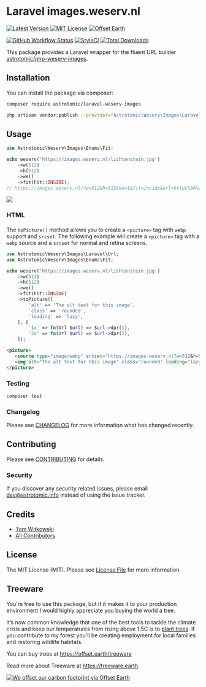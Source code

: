 # Laravel images.weserv.nl

[![Latest Version](http://img.shields.io/packagist/v/astrotomic/laravel-weserv-images.svg?label=Release&style=for-the-badge)](https://packagist.org/packages/astrotomic/laravel-weserv-images)
[![MIT License](https://img.shields.io/github/license/Astrotomic/laravel-weserv-images.svg?label=License&color=blue&style=for-the-badge)](https://github.com/Astrotomic/laravel-weserv-images/blob/master/LICENSE)
[![Offset Earth](https://img.shields.io/badge/Treeware-%F0%9F%8C%B3-green?style=for-the-badge)](https://offset.earth/treeware)

[![GitHub Workflow Status](https://img.shields.io/github/workflow/status/Astrotomic/laravel-weserv-images/run-tests?style=flat-square&logoColor=white&logo=github&label=Tests)](https://github.com/Astrotomic/laravel-weserv-images/actions?query=workflow%3Arun-tests)
[![StyleCI](https://styleci.io/repos/243980144/shield)](https://styleci.io/repos/243980144)
[![Total Downloads](https://img.shields.io/packagist/dt/astrotomic/laravel-weserv-images.svg?label=Downloads&style=flat-square)](https://packagist.org/packages/astrotomic/laravel-weserv-images)

This package provides a Laravel wrapper for the fluent URL builder [astrotomic/php-weserv-images](https://github.com/Astrotomic/php-weserv-images).

## Installation

You can install the package via composer:

```bash
composer require astrotomic/laravel-weserv-images
```

```bash
php artisan vendor:publish --provider="Astrotomic\Weserv\Images\Laravel\WeservImagesServiceProvider" --tag=config
```

## Usage

```php
use Astrotomic\Weserv\Images\Enums\Fit;

echo weserv('https://images.weserv.nl/lichtenstein.jpg')
    ->w(512)
    ->h(512)
    ->we()
    ->fit(Fit::INSIDE);
// https://images.weserv.nl/?w=512&h=512&we=1&fit=inside&url=https%3A%2F%2Fimages.weserv.nl%2Flichtenstein.jpg
```

![](https://images.weserv.nl/?w=512&h=512&we=1&fit=inside&url=https%3A%2F%2Fimages.weserv.nl%2Flichtenstein.jpg)

### HTML

#### <picture>

The `toPicture()` method allows you to create a `<picture>` tag with `webp` support and `srcset`.
The following example will create a `<picture>` tag with a `webp` source and a `srcset` for normal and retina screens.

```php
use Astrotomic\Weserv\Images\Laravel\Url;
use Astrotomic\Weserv\Images\Enums\Fit;

echo weserv('https://images.weserv.nl/lichtenstein.jpg')
    ->w(512)
    ->h(512)
    ->we()
    ->fit(Fit::INSIDE)
    ->toPicture([
        'alt' => 'The alt text for this image', 
        'class' => 'rounded',
        'loading' => 'lazy',
    ], [
        '1x' => fn(Url $url) => $url->dpr(1),
        '2x' => fn(Url $url) => $url->dpr(2),
    ]);
```

```html
<picture>
   <source type="image/webp" srcset="https://images.weserv.nl?w=512&h=512&we=1&fit=inside&output=webp&dpr=1&url=https%3A%2F%2Fimages.weserv.nl%2Flichtenstein.jpg 1x, https://images.weserv.nl?w=512&h=512&we=1&fit=inside&output=webp&dpr=2&url=https%3A%2F%2Fimages.weserv.nl%2Flichtenstein.jpg 2x" />
   <img alt="The alt text for this image" class="rounded" loading="lazy" src="https://images.weserv.nl?w=512&h=512&we=1&fit=inside&url=https%3A%2F%2Fimages.weserv.nl%2Flichtenstein.jpg" srcset="https://images.weserv.nl?w=512&h=512&we=1&fit=inside&dpr=1&url=https%3A%2F%2Fimages.weserv.nl%2Flichtenstein.jpg 1x, https://images.weserv.nl?w=512&h=512&we=1&fit=inside&dpr=2&url=https%3A%2F%2Fimages.weserv.nl%2Flichtenstein.jpg 2x" />
</picture>
```

### Testing

``` bash
composer test
```

### Changelog

Please see [CHANGELOG](CHANGELOG.md) for more information what has changed recently.

## Contributing

Please see [CONTRIBUTING](CONTRIBUTING.md) for details.

### Security

If you discover any security related issues, please email dev@astrotomic.info instead of using the issue tracker.

## Credits

- [Tom Witkowski](https://github.com/Gummibeer)
- [All Contributors](../../contributors)

## License

The MIT License (MIT). Please see [License File](LICENSE.md) for more information.

## Treeware

You're free to use this package, but if it makes it to your production environment I would highly appreciate you buying the world a tree.

It’s now common knowledge that one of the best tools to tackle the climate crisis and keep our temperatures from rising above 1.5C is to [plant trees](https://www.bbc.co.uk/news/science-environment-48870920). If you contribute to my forest you’ll be creating employment for local families and restoring wildlife habitats.

You can buy trees at https://offset.earth/treeware

Read more about Treeware at https://treeware.earth

[![We offset our carbon footprint via Offset Earth](https://toolkit.offset.earth/carbonpositiveworkforce/badge/5e186e68516eb60018c5172b?black=true&landscape=true)](https://offset.earth/treeware)
